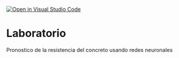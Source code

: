 [![Open in Visual Studio Code](https://classroom.github.com/assets/open-in-vscode-c66648af7eb3fe8bc4f294546bfd86ef473780cde1dea487d3c4ff354943c9ae.svg)](https://classroom.github.com/online_ide?assignment_repo_id=7952095&assignment_repo_type=AssignmentRepo)
# Laboratorio
Pronostico de la resistencia del concreto usando redes neuronales
